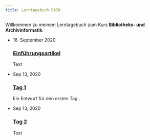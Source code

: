 ```yaml
---
title: Lerntagebuch BAIN
---
```


Willkommen zu meinem Lerntagebuch zum Kurs **Bibliotheks- und Archivinformatik**.

<ul class="post-list">
  <li>
    <span class="post-meta">16. September 2020</span>
        <h3>
          <a class="post-link" href="/bain/2020/09/16/einfuehrung.html">
            Einführungsartikel
          </a>
        </h3>
    <p>Text</p>
  </li>
  <li>
    <span class="post-meta">Sep 13, 2020</span>
        <h3>
          <a class="post-link" href="/bain/2020/09/16/einfuehrung.html">
            Tag 1
          </a>
        </h3>
    <p>Ein Entwurf für den ersten Tag..</p>
  </li>
  <li><span class="post-meta">Sep 13, 2020</span>
        <h3>
          <a class="post-link" href="/bain/2020/09/16/einfuehrung.html">
            Tag 2
          </a>
        </h3>
    <p>Text</p>
</li></ul>
